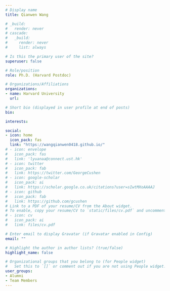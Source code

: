 ```yaml
---
# Display name
title: Qianwen Wang

# _build:
#   render: never
# cascade:
#   _build:
#     render: never
#     list: always

# Is this the primary user of the site?
superuser: false

# Role/position
role: Ph.D. (Harvard Postdoc)

# Organizations/Affiliations
organizations:
- name: Harvard University
  url:

# Short bio (displayed in user profile at end of posts)
bio: 

interests:

social:
- icon: home
  icon_pack: fas
  link: "https://wangqianwen0418.github.io/"
# - icon: envelope
#   icon_pack: fas
#   link: 'lyuanaa@connect.ust.hk'
# - icon: twitter
#   icon_pack: fab
#   link: https://twitter.com/GeorgeCushen
# - icon: google-scholar
#   icon_pack: ai
#   link: https://scholar.google.co.uk/citations?user=sIwtMXoAAAAJ
# - icon: github
#   icon_pack: fab
#   link: https://github.com/gcushen
# Link to a PDF of your resume/CV from the About widget.
# To enable, copy your resume/CV to `static/files/cv.pdf` and uncomment the lines below.
# - icon: cv
#   icon_pack: ai
#   link: files/cv.pdf

# Enter email to display Gravatar (if Gravatar enabled in Config)
email: ""

# Highlight the author in author lists? (true/false)
highlight_name: false

# Organizational groups that you belong to (for People widget)
#   Set this to `[]` or comment out if you are not using People widget.
user_groups:
- Alumni
- Team Members
---
```

